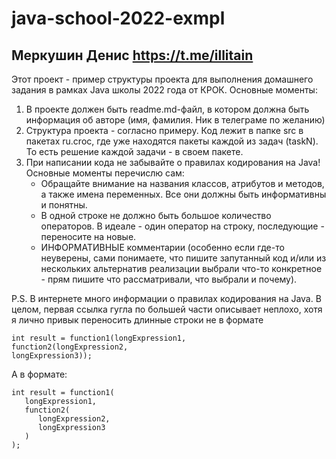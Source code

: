 # java-school-2022-exmpl
## Меркушин Денис https://t.me/illitain


Этот проект - пример структуры проекта для выполнения домашнего задания в рамках Java школы 2022 года от КРОК.
Основные моменты:
1) В проекте должен быть readme.md-файл, в котором должна быть информация об авторе (имя, фамилия. Ник в телеграме по желанию)
2) Структура проекта - согласно примеру. Код лежит в папке src в пакетах ru.croc, где уже находятся пакеты каждой из задач (taskN). То есть решение каждой задачи - в своем пакете.
3) При написании кода не забывайте о правилах кодирования на Java! Основные моменты перечислю сам: 
   - Обращайте внимание на названия классов, атрибутов и методов, а также имена переменных. Все они должны быть информативны и понятны.
   - В одной строке не должно быть большое количество операторов. В идеале - один оператор на строку, последующие - переносите на новые.
   - ИНФОРМАТИВНЫЕ комментарии (особенно если где-то неуверены, сами понимаете, что пишите запутанный код и/или из нескольких альтернатив реализации выбрали что-то конкретное - прям пишите что рассматривали, что выбрали и почему).

P.S. В интернете много информации о правилах кодирования на Java. В целом, первая ссылка гугла по большей части описывает неплохо, хотя я лично привык переносить длинные строки не в формате 
```
int result = function1(longExpression1,
function2(longExpression2,
longExpression3));
```
А в формате:
```
int result = function1(
   longExpression1,
   function2(
      longExpression2,
      longExpression3
   )
);
```
